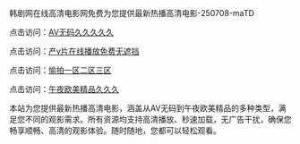 韩剧网在线高清电影网免费为您提供最新热播高清电影-250708-maTD

点击访问：<a href="https://heiliaoga6s9v.pages.dev">AV无码久久久久久</a>

点击访问：<a href="https://heiliaoow5kzm.pages.dev">产v片在线播放免费无遮挡</a>

点击访问：<a href="https://heiliao2dmwwy.pages.dev">愉拍一区二区三区</a>

点击访问：<a href="https://heiliaoll4qsx.pages.dev">午夜欧美精品久久久</a>

本站为您提供最新热播高清电影，涵盖从AV无码到午夜欧美精品的多种类型，满足您不同的观影需求。所有资源均支持高清播放、秒速加载，无广告干扰，确保您畅享顺畅、高清的观影体验。随时随地，您都可以轻松观看。

<span style="display:none;">[Canonical link](https://github.com/lvs20250708/lvs13 ）</span>
